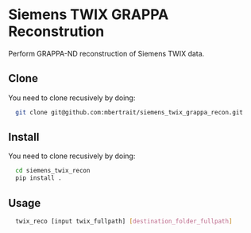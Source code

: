 # Siemens TWIX GRAPPA Reconstrution
Perform GRAPPA-ND reconstruction of Siemens TWIX data.

## Clone
You need to clone recusively by doing:
```bash
  git clone git@github.com:mbertrait/siemens_twix_grappa_recon.git
```

## Install
You need to clone recusively by doing:
```bash
  cd siemens_twix_recon
  pip install .
```

## Usage
```bash
  twix_reco [input twix_fullpath] [destination_folder_fullpath]
```

